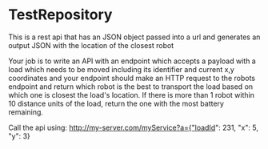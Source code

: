 # TestRepository   

This is a rest api that has an JSON object passed into a url and generates an output JSON with the location of the closest robot

Your job is to write an API with an endpoint which accepts a payload with a load which needs to be moved including its identifier and current x,y coordinates and your endpoint should make an HTTP request to the robots endpoint and return which robot is the best to transport the load based on which one is closest the load's location. If there is more than 1 robot within 10 distance units of the load, return the one with the most battery remaining.

Call the api using:  http://my-server.com/myService?a={"loadId": 231, "x": 5, "y": 3}

